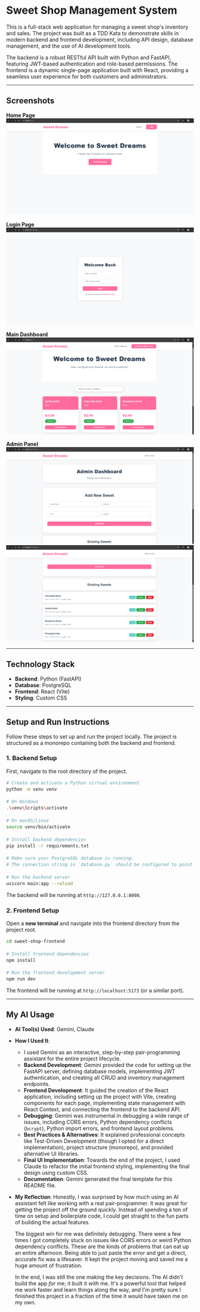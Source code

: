 # Sweet Shop Management System

This is a full-stack web application for managing a sweet shop's inventory and sales. The project was built as a TDD Kata to demonstrate skills in modern backend and frontend development, including API design, database management, and the use of AI development tools.

The backend is a robust RESTful API built with Python and FastAPI, featuring JWT-based authentication and role-based permissions. The frontend is a dynamic single-page application built with React, providing a seamless user experience for both customers and administrators.

---

## Screenshots

**Home Page**
![Home Page](Screenshots/home.png)

**Login Page**
![Login Page](screenshots/login.png)

**Main Dashboard**
![Main Dashboard](screenshots/main-dashboard.png)

**Admin Panel**
![Admin Panel](screenshots/admin-dash1.png)
![Admin Panel](screenshots/admin-dash2.png)


---

## Technology Stack

* **Backend**: Python (FastAPI)
* **Database**: PostgreSQL
* **Frontend**: React (Vite)
* **Styling**: Custom CSS

---

## Setup and Run Instructions

Follow these steps to set up and run the project locally. The project is structured as a monorepo containing both the backend and frontend.

### 1. Backend Setup

First, navigate to the root directory of the project.

```bash
# Create and activate a Python virtual environment
python -m venv venv

# On Windows
.\venv\Scripts\activate

# On macOS/Linux
source venv/bin/activate

# Install backend dependencies
pip install -r requirements.txt

# Make sure your PostgreSQL database is running.
# The connection string in `database.py` should be configured to point to it.

# Run the backend server
uvicorn main:app --reload
```
The backend will be running at `http://127.0.0.1:8000`.

### 2. Frontend Setup

Open a **new terminal** and navigate into the frontend directory from the project root.

```bash
cd sweet-shop-frontend

# Install frontend dependencies
npm install

# Run the frontend development server
npm run dev
```
The frontend will be running at `http://localhost:5173` (or a similar port).

---
## My AI Usage

* **AI Tool(s) Used**: Gemini, Claude

* **How I Used It**:
    * I used Gemini as an interactive, step-by-step pair-programming assistant for the entire project lifecycle.
    * **Backend Development**: Gemini provided the code for setting up the FastAPI server, defining database models, implementing JWT authentication, and creating all CRUD and inventory management endpoints.
    * **Frontend Development**: It guided the creation of the React application, including setting up the project with Vite, creating components for each page, implementing state management with React Context, and connecting the frontend to the backend API.
    * **Debugging**: Gemini was instrumental in debugging a wide range of issues, including CORS errors, Python dependency conflicts (`bcrypt`), Python import errors, and frontend layout problems.
    * **Best Practices & Alternatives**: It explained professional concepts like Test-Driven Development (though I opted for a direct implementation), project structure (monorepo), and provided alternative UI libraries.
    * **Final UI Implementation**: Towards the end of the project, I used Claude to refactor the initial frontend styling, implementing the final design using custom CSS.
    * **Documentation**: Gemini generated the final template for this README file.

* **My Reflection**:
    Honestly, I was surprised by how much using an AI assistant felt like working with a real pair-programmer. It was great for getting the project off the ground quickly. Instead of spending a ton of time on setup and boilerplate code, I could get straight to the fun parts of building the actual features.

    The biggest win for me was definitely debugging. There were a few times I got completely stuck on issues like CORS errors or weird Python dependency conflicts. These are the kinds of problems that can eat up an entire afternoon. Being able to just paste the error and get a direct, accurate fix was a lifesaver. It kept the project moving and saved me a huge amount of frustration.

    In the end, I was still the one making the key decisions. The AI didn't build the app *for* me; it built it *with* me. It's a powerful tool that helped me work faster and learn things along the way, and I'm pretty sure I finished this project in a fraction of the time it would have taken me on my own.
